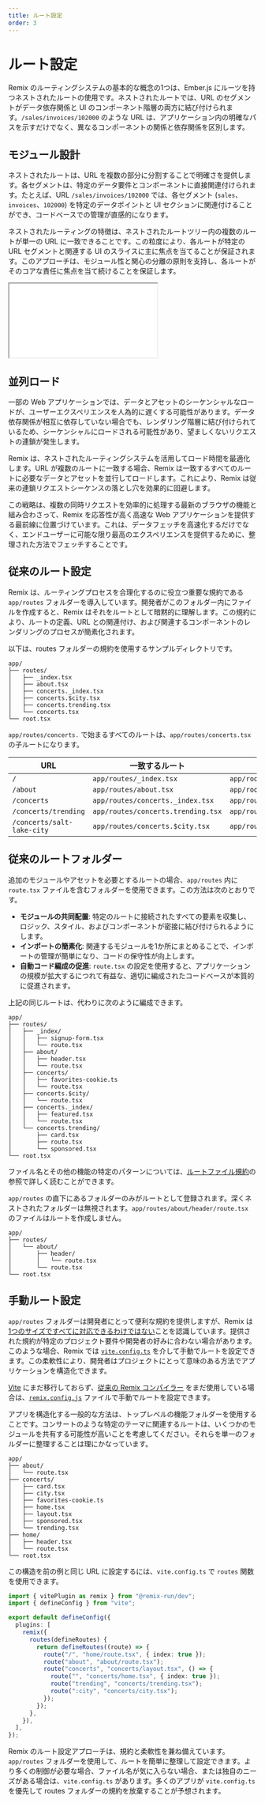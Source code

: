 ```yaml
---
title: ルート設定
order: 3
---
```


# ルート設定

Remix のルーティングシステムの基本的な概念の1つは、Ember.js にルーツを持つネストされたルートの使用です。ネストされたルートでは、URL のセグメントがデータ依存関係と UI のコンポーネント階層の両方に結び付けられます。`/sales/invoices/102000` のような URL は、アプリケーション内の明確なパスを示すだけでなく、異なるコンポーネントの関係と依存関係を区別します。

## モジュール設計

ネストされたルートは、URL を複数の部分に分割することで明確さを提供します。各セグメントは、特定のデータ要件とコンポーネントに直接関連付けられます。たとえば、URL `/sales/invoices/102000` では、各セグメント (`sales`、`invoices`、`102000`) を特定のデータポイントと UI セクションに関連付けることができ、コードベースでの管理が直感的になります。

ネストされたルーティングの特徴は、ネストされたルートツリー内の複数のルートが単一の URL に一致できることです。この粒度により、各ルートが特定の URL セグメントと関連する UI のスライスに主に焦点を当てることが保証されます。このアプローチは、モジュール性と関心の分離の原則を支持し、各ルートがそのコアな責任に焦点を当て続けることを保証します。

<iframe src="/_docs/routing" class="w-full aspect-[1/1] rounded-lg overflow-hidden pb-4"></iframe>

## 並列ロード

一部の Web アプリケーションでは、データとアセットのシーケンシャルなロードが、ユーザーエクスペリエンスを人為的に遅くする可能性があります。データ依存関係が相互に依存していない場合でも、レンダリング階層に結び付けられているため、シーケンシャルにロードされる可能性があり、望ましくないリクエストの連鎖が発生します。

Remix は、ネストされたルーティングシステムを活用してロード時間を最適化します。URL が複数のルートに一致する場合、Remix は一致するすべてのルートに必要なデータとアセットを並行してロードします。これにより、Remix は従来の連鎖リクエストシーケンスの落とし穴を効果的に回避します。

この戦略は、複数の同時リクエストを効率的に処理する最新のブラウザの機能と組み合わさって、Remix を応答性が高く高速な Web アプリケーションを提供する最前線に位置づけています。これは、データフェッチを高速化するだけでなく、エンドユーザーに可能な限り最高のエクスペリエンスを提供するために、整理された方法でフェッチすることです。

## 従来のルート設定

Remix は、ルーティングプロセスを合理化するのに役立つ重要な規約である `app/routes` フォルダーを導入しています。開発者がこのフォルダー内にファイルを作成すると、Remix はそれをルートとして暗黙的に理解します。この規約により、ルートの定義、URL との関連付け、および関連するコンポーネントのレンダリングのプロセスが簡素化されます。

以下は、routes フォルダーの規約を使用するサンプルディレクトリです。

```text
app/
├── routes/
│   ├── _index.tsx
│   ├── about.tsx
│   ├── concerts._index.tsx
│   ├── concerts.$city.tsx
│   ├── concerts.trending.tsx
│   └── concerts.tsx
└── root.tsx
```

`app/routes/concerts.` で始まるすべてのルートは、`app/routes/concerts.tsx` の子ルートになります。

| URL                        | 一致するルート                      | レイアウト                    |
| -------------------------- | ---------------------------------- | ------------------------- |
| `/`                        | `app/routes/_index.tsx`            | `app/root.tsx`            |
| `/about`                   | `app/routes/about.tsx`             | `app/root.tsx`            |
| `/concerts`                | `app/routes/concerts._index.tsx`   | `app/routes/concerts.tsx` |
| `/concerts/trending`       | `app/routes/concerts.trending.tsx` | `app/routes/concerts.tsx` |
| `/concerts/salt-lake-city` | `app/routes/concerts.$city.tsx`    | `app/routes/concerts.tsx` |

## 従来のルートフォルダー

追加のモジュールやアセットを必要とするルートの場合、`app/routes` 内に `route.tsx` ファイルを含むフォルダーを使用できます。この方法は次のとおりです。

- **モジュールの共同配置**: 特定のルートに接続されたすべての要素を収集し、ロジック、スタイル、およびコンポーネントが密接に結び付けられるようにします。
- **インポートの簡素化**: 関連するモジュールを1か所にまとめることで、インポートの管理が簡単になり、コードの保守性が向上します。
- **自動コード編成の促進**: `route.tsx` の設定を使用すると、アプリケーションの規模が拡大するにつれて有益な、適切に編成されたコードベースが本質的に促進されます。

上記の同じルートは、代わりに次のように編成できます。

```text
app/
├── routes/
│   ├── _index/
│   │   ├── signup-form.tsx
│   │   └── route.tsx
│   ├── about/
│   │   ├── header.tsx
│   │   └── route.tsx
│   ├── concerts/
│   │   ├── favorites-cookie.ts
│   │   └── route.tsx
│   ├── concerts.$city/
│   │   └── route.tsx
│   ├── concerts._index/
│   │   ├── featured.tsx
│   │   └── route.tsx
│   └── concerts.trending/
│       ├── card.tsx
│       ├── route.tsx
│       └── sponsored.tsx
└── root.tsx
```

ファイル名とその他の機能の特定のパターンについては、[ルートファイル規約][route-file-conventions]の参照で詳しく読むことができます。

`app/routes` の直下にあるフォルダーのみがルートとして登録されます。深くネストされたフォルダーは無視されます。`app/routes/about/header/route.tsx` のファイルはルートを作成しません。

```text bad lines=[4]
app/
├── routes/
│   └── about/
│       ├── header/
│       │   └── route.tsx
│       └── route.tsx
└── root.tsx
```

## 手動ルート設定

`app/routes` フォルダーは開発者にとって便利な規約を提供しますが、Remix は [1つのサイズですべてに対応できるわけではない][routes-disclaimer]ことを認識しています。提供された規約が特定のプロジェクト要件や開発者の好みに合わない場合があります。このような場合、Remix では [`vite.config.ts`][vite-routes] を介して手動でルートを設定できます。この柔軟性により、開発者はプロジェクトにとって意味のある方法でアプリケーションを構造化できます。

<docs-warning>[Vite][remix-vite] にまだ移行しておらず、[従来の Remix コンパイラー][classic-remix-compiler] をまだ使用している場合は、[`remix.config.js`][remix-config] ファイルで手動でルートを設定できます。</docs-warning>

アプリを構造化する一般的な方法は、トップレベルの機能フォルダーを使用することです。コンサートのような特定のテーマに関連するルートは、いくつかのモジュールを共有する可能性が高いことを考慮してください。それらを単一のフォルダーに整理することは理にかなっています。

```text
app/
├── about/
│   └── route.tsx
├── concerts/
│   ├── card.tsx
│   ├── city.tsx
│   ├── favorites-cookie.ts
│   ├── home.tsx
│   ├── layout.tsx
│   ├── sponsored.tsx
│   └── trending.tsx
├── home/
│   ├── header.tsx
│   └── route.tsx
└── root.tsx
```

この構造を前の例と同じ URL に設定するには、`vite.config.ts` で `routes` 関数を使用できます。

```ts filename=vite.config.ts
import { vitePlugin as remix } from "@remix-run/dev";
import { defineConfig } from "vite";

export default defineConfig({
  plugins: [
    remix({
      routes(defineRoutes) {
        return defineRoutes((route) => {
          route("/", "home/route.tsx", { index: true });
          route("about", "about/route.tsx");
          route("concerts", "concerts/layout.tsx", () => {
            route("", "concerts/home.tsx", { index: true });
            route("trending", "concerts/trending.tsx");
            route(":city", "concerts/city.tsx");
          });
        });
      },
    }),
  ],
});
```

Remix のルート設定アプローチは、規約と柔軟性を兼ね備えています。`app/routes` フォルダーを使用して、ルートを簡単に整理して設定できます。より多くの制御が必要な場合、ファイル名が気に入らない場合、または独自のニーズがある場合は、`vite.config.ts` があります。多くのアプリが `vite.config.ts` を優先して routes フォルダーの規約を放棄することが予想されます。

[route-file-conventions]: ../file-conventions/routes
[remix-config]: ../file-conventions/remix-config
[classic-remix-compiler]: ../guides/vite#classic-remix-compiler-vs-remix-vite
[remix-vite]: ../guides/vite
[vite-routes]: ../file-conventions/vite-config#routes
[routes-disclaimer]: ../file-conventions/routes#disclaimer

